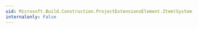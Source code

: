 ```yaml
---
uid: Microsoft.Build.Construction.ProjectExtensionsElement.Item(System.String)
internalonly: False
---
```

